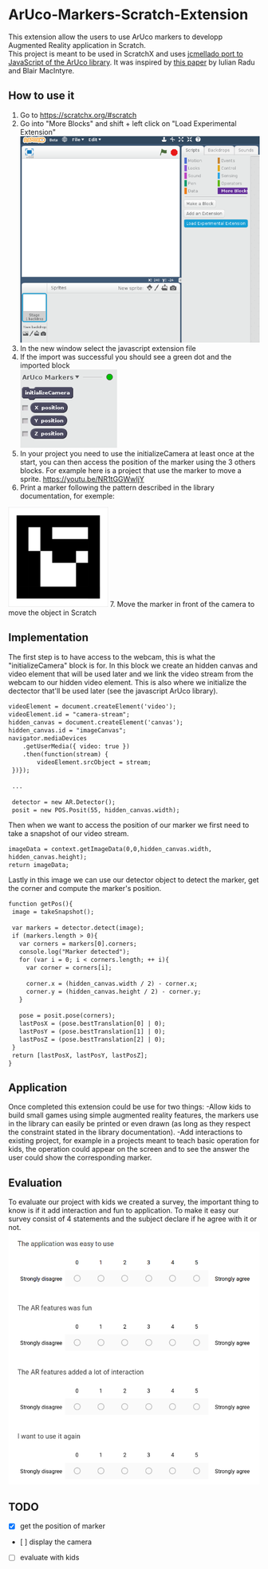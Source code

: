 # ArUco-Markers-Scratch-Extension

This extension allow the users to use ArUco markers to developp Augmented Reality application in Scratch.  
This project is meant to be used in ScratchX and uses [jcmellado port to JavaScript of the ArUco library](https://github.com/jcmellado/js-aruco). It was inspired by [this paper](https://pdfs.semanticscholar.org/7a71/abf38481fcd3833e7832f9d3e1fad2b3bafb.pdf) by Iulian Radu and Blair MacIntyre.

## How to use it

1. Go to https://scratchx.org/#scratch
2. Go into "More Blocks" and shift + left click on "Load Experimental Extension"  
![import exemple image](https://github.com/Aelly/ArUco-Markers-Scratch-Extension/blob/master/readme_img/import.png)
3. In the new window select the javascript extension file
4. If the import was successful you should see a green dot and the imported block  
![import OK](https://github.com/Aelly/ArUco-Markers-Scratch-Extension/blob/master/readme_img/import_ok.png)
5. In your project you need to use the initializeCamera at least once at the start, you can then access the position of the marker using the 3 others blocks. For example here is a project that use the marker to move a sprite.
https://youtu.be/NR1tGGWwIjY
6. Print a marker following the pattern described in the library documentation, for exemple:
<img src="https://github.com/Aelly/ArUco-Markers-Scratch-Extension/blob/master/readme_img/aruco_marker_303.png" width="200">
7. Move the marker in front of the camera to move the object in Scratch

## Implementation

The first step is to have access to the webcam, this is what the "initializeCamera" block is for. In this block we create an hidden canvas and video element that will be used later and we link the video stream from the webcam to our hidden video element. This is also where we initialize the dectector that'll be used later (see the javascript ArUco library).
```
videoElement = document.createElement('video');
videoElement.id = "camera-stream";
hidden_canvas = document.createElement('canvas');
hidden_canvas.id = "imageCanvas";
navigator.mediaDevices
    .getUserMedia({ video: true })
    .then(function(stream) {
        videoElement.srcObject = stream;
 })});
 
 ...
 
 detector = new AR.Detector();
 posit = new POS.Posit(55, hidden_canvas.width);
 ```
 Then when we want to access the position of our marker we first need to take a snapshot of our video stream.
 
 ```
 imageData = context.getImageData(0,0,hidden_canvas.width, hidden_canvas.height);
 return imageData;
 ```
 
 Lastly in this image we can use our detector object to detect the marker, get the corner and compute the marker's position.
 
 ```
 function getPos(){
  image = takeSnapshot();

  var markers = detector.detect(image);
  if (markers.length > 0){
    var corners = markers[0].corners;
    console.log("Marker detected");
    for (var i = 0; i < corners.length; ++ i){
      var corner = corners[i];

      corner.x = (hidden_canvas.width / 2) - corner.x;
      corner.y = (hidden_canvas.height / 2) - corner.y;
    }

    pose = posit.pose(corners);
    lastPosX = (pose.bestTranslation[0] | 0);
    lastPosY = (pose.bestTranslation[1] | 0);
    lastPosZ = (pose.bestTranslation[2] | 0);
  }
  return [lastPosX, lastPosY, lastPosZ];
}
```

## Application

Once completed this extension could be use for two things:
-Allow kids to build small games using simple augmented reality features, the markers use in the library can easily be printed or even drawn (as long as they respect the constraint stated in the library documentation).
-Add interactions to existing project, for example in a projects meant to teach basic operation for kids, the operation could appear on the screen and to see the answer the user could show the corresponding marker.

## Evaluation

To evaluate our project with kids we created a survey, the important thing to know is if it add interaction and fun to application. To make it easy our survey consist of 4 statements and the subject declare if he agree with it or not. 
![evaluation image](https://github.com/Aelly/ArUco-Markers-Scratch-Extension/blob/master/readme_img/evaluation.png)

## TODO

- [x] get the position of marker
- [ ] display the camera
- [ ] evaluate with kids
